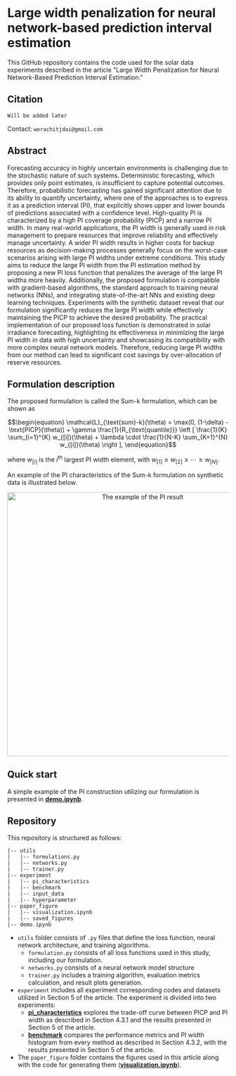 # Large width penalization for neural network-based prediction interval estimation
This GitHub repository contains the code used for the solar data experiments described in the article "Large Width Penalization for Neural Network-Based Prediction Interval Estimation."
## Citation
```
Will be added later
```
Contact: `worachitjdai@gmail.com`
## Abstract
Forecasting accuracy in highly uncertain environments is challenging due to the stochastic nature of such systems. Deterministic forecasting, which provides only point estimates, is insufficient to capture potential outcomes. Therefore, probabilistic forecasting has gained significant attention due to its ability to quantify uncertainty, where one of the approaches is to express it as a prediction interval (PI), that explicitly shows upper and lower bounds of predictions associated with a confidence level. High-quality PI is characterized by a high PI coverage probability (PICP) and a narrow PI width. In many real-world applications, the PI width is generally used in risk management to prepare resources that improve reliability and effectively manage uncertainty. A wider PI width results in higher costs for backup resources as decision-making processes generally focus on the worst-case scenarios arising with large PI widths under extreme conditions. This study aims to reduce the large PI width from the PI estimation method by proposing a new PI loss function that penalizes the average of the large PI widths more heavily. Additionally, the proposed formulation is compatible with gradient-based algorithms, the standard approach to training neural networks (NNs), and integrating state-of-the-art NNs and existing deep learning techniques. Experiments with the synthetic dataset reveal that our formulation significantly reduces the large PI width while effectively maintaining the PICP to achieve the desired probability. The practical implementation of our proposed loss function is demonstrated in solar irradiance forecasting, highlighting its effectiveness in minimizing the large PI width in data with high uncertainty and showcasing its compatibility with more complex neural network models. Therefore, reducing large PI widths from our method can lead to significant cost savings by over-allocation of reserve resources.

## Formulation description
The proposed formulation is called the Sum-k formulation, which can be shown as
```math
\begin{equation}
	\mathcal{L}_{\text{sum}-k}(\theta) = \max(0, (1-\delta) - \text{PICP}(\theta)) + \gamma \frac{1}{R_{\text{quantile}}} \left [ \frac{1}{K} \sum_{i=1}^{K} w_{[i]}(\theta) + \lambda \cdot \frac{1}{N-K} \sum_{K+1}^{N} w_{[i]}(\theta) \right ],
\end{equation}
```
where $w_{[i]}$ is the $i^{\mathrm{th}}$ largest PI width element, with $w_{[1]} \geq w_{[2]} \geq \cdots \geq w_{[N]}$.

An example of the PI characteristics of the Sum-k formulation on synthetic data is illustrated below.
<p align="center">
  <img src="piresult_example.png" alt="The example of the PI result" width="600">
</p>

## Quick start
A simple example of the PI construction utilizing our formulation is presented in [**demo.ipynb**](./demo.ipynb).

## Repository
This repository is structured as follows:
```
|-- utils
|   |-- formulations.py
|   |-- networks.py
|   |-- trainer.py
|-- experiment
|   |-- pi_characteristics
|   |-- benchmark
|   |-- input_data
|   |-- hyperparameter
|-- paper_figure
|   |-- visualization.ipynb
|   |-- saved_figures
|-- demo.ipynb
```
- `utils` folder consists of `.py` files that define the loss function, neural network architecture, and training algorithms.
	- `formulation.py` consists of all loss functions used in this study, including our formulation.
	- `networks.py` consists of a neural network model structure
	- `trainer.py` includes a training algorithm, evaluation metrics calculation, and result plots generation.
- `experiment` includes all experiment corresponding codes and datasets utilized in Section 5 of the article. The experiment is divided into two experiments:
	- [**pi_characteristics**](./experiment/pi_characteristics) explores the trade-off curve between PICP and PI width as described in Section 4.3.1 and the results presented in Section 5 of the article.
 	- [**benchmark**](./experiment/benchmark) compares the performance metrics and PI width histogram from every method as described in Section 4.3.2, with the results presented in Section 5 of the article.
- The `paper_figure` folder contains the figures used in this article along with the code for generating them ([**visualization.ipynb**](./paper_figure/visualization.ipynb)).
